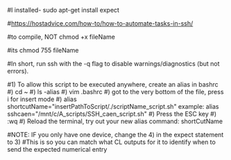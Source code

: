 #I installed- sudo apt-get install expect


#https://hostadvice.com/how-to/how-to-automate-tasks-in-ssh/


#to compile, NOT chmod +x fileName


#its chmod 755 fileName


#In short, run ssh with the -q flag to disable warnings/diagnostics (but not errors).


#1) To allow this script to be executed anywhere, create an alias in bashrc
#) cd ~
#) ls -alias
#) vim .bashrc
#) got to the very bottom of the file, press i for insert mode
#) alias	 shortcutName="insertPathToScript/./scriptName_script.sh" example: alias sshcaen="/mnt/c/A_scripts/SSH_caen_script.sh"
#) Press the ESC key
#) :wq
#) Reload the terminal, try out your new alias command: shortCutName


#NOTE: IF you only have one device, change the 4) in the expect statement to 3) 
#This is so you can match what CL outputs for it to identify when to send the expected numerical entry